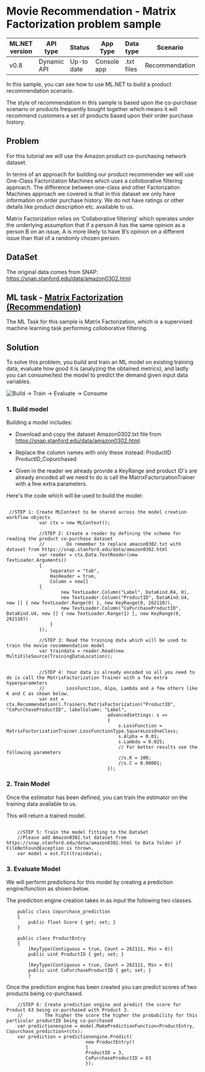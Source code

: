# Movie Recommendation - Matrix Factorization problem sample

| ML.NET version | API type          | Status                        | App Type    | Data type | Scenario            | ML Task                   | Algorithms                  |
|----------------|-------------------|-------------------------------|-------------|-----------|---------------------|---------------------------|-----------------------------|
| v0.8   | Dynamic API | Up-to date | Console app | .txt files | Recommendation | Matrix Factorization | MatrixFactorizationTrainer (One Class)|

In this sample, you can see how to use ML.NET to build a product recommendation scenario.

The style of recommendation in this sample is based upon the co-purchase scenario or products frequently 
bought together which means it will recommend customers a set of products based upon their order purchase
history. 


## Problem
For this tutorial we will use the Amazon product co-purchasing network dataset.  

In terms of an approach for building our product recommender we will use One-Class Factorization Machines which uses a colloborative filtering approach. The difference between one-class and other Factorization Machines approach we covered is that in this dataset we only have information on order purchase history.
We do not have ratings or other details like product description etc. available to us. 

Matrix Factorization relies on ‘Collaborative filtering’ which operates under the underlying assumption that if a person A has the same opinion as a person B on an issue, A is more likely to have B’s opinion on a different issue than that of a randomly chosen person.

## DataSet
The original data comes from SNAP:
https://snap.stanford.edu/data/amazon0302.html


## ML task - [Matrix Factorization (Recommendation)](https://docs.microsoft.com/en-us/dotnet/machine-learning/resources/tasks#recommendation)

The ML Task for this sample is Matrix Factorization, which is a supervised machine learning task performing colloborative filtering. 

## Solution

To solve this problem, you build and train an ML model on existing training data, evaluate how good it is (analyzing the obtained metrics), and lastly you can consume/test the model to predict the demand given input data variables.

![Build -> Train -> Evaluate -> Consume](../shared_content/modelpipeline.png)

### 1. Build model

Building a model includes: 

* Download and copy the dataset Amazon0302.txt file from https://snap.stanford.edu/data/amazon0302.html. 

* Replace the column names with only these instead:  ProductID	ProductID_Copurchased

* Given in the reader we already provide a KeyRange and product ID's are already encoded all we need to do is
  call the MatrixFactorizationTrainer with a few extra parameters. 

Here's the code which will be used to build the model:
```CSharp
 
 //STEP 1: Create MLContext to be shared across the model creation workflow objects 
            var ctx = new MLContext();

            //STEP 2: Create a reader by defining the schema for reading the product co-purchase dataset
            //        Do remember to replace amazon0302.txt with dataset from https://snap.stanford.edu/data/amazon0302.html
            var reader = ctx.Data.TextReader(new TextLoader.Arguments()
            {
                Separator = "tab",
                HasHeader = true,
                Column = new[]
            {
                    new TextLoader.Column("Label", DataKind.R4, 0),
                    new TextLoader.Column("ProductID", DataKind.U4, new [] { new TextLoader.Range(0) }, new KeyRange(0, 262110)),
                    new TextLoader.Column("CoPurchaseProductID", DataKind.U4, new [] { new TextLoader.Range(1) }, new KeyRange(0, 262110))
                }
            });

            //STEP 3: Read the training data which will be used to train the movie recommendation model
            var traindata = reader.Read(new MultiFileSource(TrainingDataLocation));


            //STEP 4: Your data is already encoded so all you need to do is call the MatrixFactorization Trainer with a few extra hyperparameters
            //        LossFunction, Alpa, Lambda and a few others like K and C as shown below. 
            var est = ctx.Recommendation().Trainers.MatrixFactorization("ProductID", "CoPurchaseProductID", labelColumn: "Label",
                                     advancedSettings: s =>
                                     {
                                         s.LossFunction = MatrixFactorizationTrainer.LossFunctionType.SquareLossOneClass;
                                         s.Alpha = 0.01;
                                         s.Lambda = 0.025;
                                         // For better results use the following parameters
                                         //s.K = 100;
                                         //s.C = 0.00001;
                                     });
```

### 2. Train Model 

Once the estimator has been defined, you can train the estimator on the training data available to us. 

This will return a trained model. 

```CSharp

    //STEP 5: Train the model fitting to the DataSet
    //Please add Amazon0302.txt dataset from https://snap.stanford.edu/data/amazon0302.html to Data folder if FileNotFoundException is thrown.
    var model = est.Fit(traindata);

```

### 3. Evaluate Model 

We will perform predictions for this model by creating a prediction engine/function as shown below.

The prediction engine creation takes in as input the following two classes. 

```CSharp
    public class Copurchase_prediction
    {
        public float Score { get; set; }
    }

    public class ProductEntry
    {
        [KeyType(Contiguous = true, Count = 262111, Min = 0)]
        public uint ProductID { get; set; }

        [KeyType(Contiguous = true, Count = 262111, Min = 0)]
        public uint CoPurchaseProductID { get; set; }
        }
```

Once the prediction engine has been created you can predict scores of two products being co-purchased. 

```CSharp
    //STEP 6: Create prediction engine and predict the score for Product 63 being co-purchased with Product 3.
    //        The higher the score the higher the probability for this particular productID being co-purchased 
    var predictionengine = model.MakePredictionFunction<ProductEntry, Copurchase_prediction>(ctx);
    var prediction = predictionengine.Predict(
                             new ProductEntry()
                             {
                             ProductID = 3,
                             CoPurchaseProductID = 63
                             });
```
